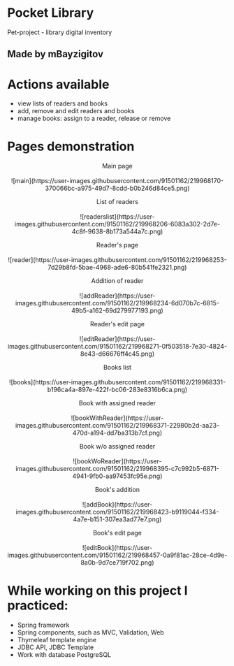 # Pocket Library
Pet-project - library digital inventory
## Made by mBayzigitov

# Actions available

- view lists of readers and books
- add, remove and edit readers and books
- manage books: assign to a reader, release or remove

# Pages demonstration

<p align="center">Main page<br><br>![main](https://user-images.githubusercontent.com/91501162/219968170-370066bc-a975-49d7-8cdd-b0b246d84ce5.png)</p>

<p align="center">List of readers<br><br>![readerslist](https://user-images.githubusercontent.com/91501162/219968206-6083a302-2d7e-4c8f-9638-8b173a544a7c.png)</p>

<p align="center">Reader's page<br><br>![reader](https://user-images.githubusercontent.com/91501162/219968253-7d29b8fd-5bae-4968-ade6-80b541fe2321.png)</p>

<p align="center">Addition of reader<br><br>![addReader](https://user-images.githubusercontent.com/91501162/219968234-6d070b7c-6815-49b5-a162-69d279977193.png)</p>

<p align="center">Reader's edit page<br><br>![editReader](https://user-images.githubusercontent.com/91501162/219968271-0f503518-7e30-4824-8e43-d66676ff4c45.png)</p>

<p align="center">Books list<br><br>![books](https://user-images.githubusercontent.com/91501162/219968331-b196ca4a-897e-422f-bc06-283e8316b6ca.png)</p>

<p align="center">Book with assigned reader<br><br>![bookWithReader](https://user-images.githubusercontent.com/91501162/219968371-22980b2d-aa23-470d-a194-dd7ba313b7cf.png)</p>

<p align="center">Book w/o assigned reader<br><br>![bookWoReader](https://user-images.githubusercontent.com/91501162/219968395-c7c992b5-6871-4941-9fb0-aa97453fc95e.png)</p>

<p align="center">Book's addition<br><br>![addBook](https://user-images.githubusercontent.com/91501162/219968423-b9119044-f334-4a7e-b151-307ea3ad77e7.png)</p>

<p align="center">Book's edit page<br><br>![editBook](https://user-images.githubusercontent.com/91501162/219968457-0a9f81ac-28ce-4d9e-8a0b-9d7ce719f702.png)</p>

# While working on this project I practiced:

- Spring framework
- Spring components, such as MVC, Validation, Web
- Thymeleaf template engine
- JDBC API, JDBC Template
- Work with database PostgreSQL
